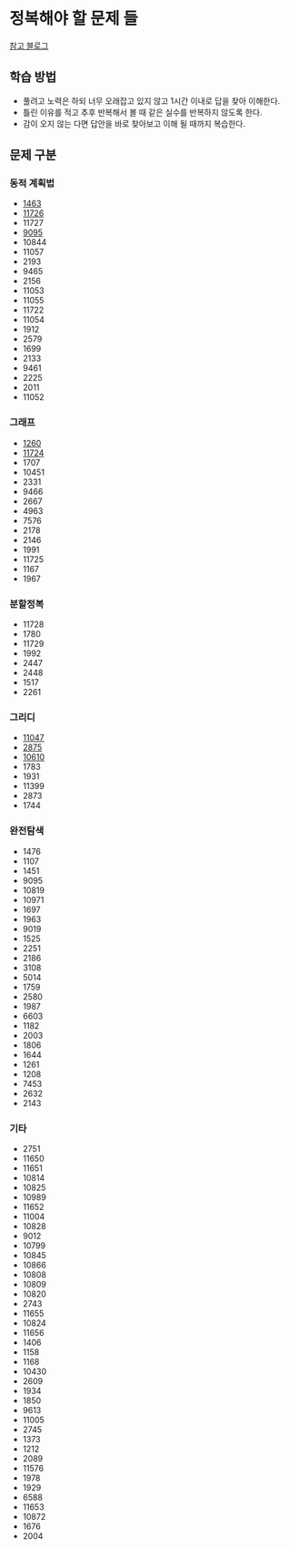 # 정복해야 할 문제 들

[참고 블로그](https://plzrun.tistory.com/entry/%EC%95%8C%EA%B3%A0%EB%A6%AC%EC%A6%98-%EB%AC%B8%EC%A0%9C%ED%92%80%EC%9D%B4PS-%EC%8B%9C%EC%9E%91%ED%95%98%EA%B8%B0)

## 학습 방법
* 풀려고 노력은 하되 너무 오래잡고 있지 않고 1시간 이내로 답을 찾아 이해한다.
* 틀린 이유를 적고 추후 반복해서 볼 때 같은 실수를 반복하지 않도록 한다.
* 감이 오지 않는 다면 답안을 바로 찾아보고 이해 될 때까지 복습한다.

## 문제 구분

### 동적 계획법

* [1463](https://github.com/hypernova1/algorithm/blob/master/%EB%AC%B8%EC%A0%9C%ED%92%80%EC%9D%B4/dynamic-programming/1463.cpp)
* [11726](https://github.com/hypernova1/algorithm/blob/master/%EB%AC%B8%EC%A0%9C%ED%92%80%EC%9D%B4/dynamic-programming/11726.cpp)
* 11727
* [9095](https://github.com/hypernova1/algorithm/blob/master/%EB%AC%B8%EC%A0%9C%ED%92%80%EC%9D%B4/dynamic-programming/9095.cpp)
* 10844
* 11057
* 2193
* 9465
* 2156
* 11053
* 11055
* 11722
* 11054
* 1912
* 2579
* 1699
* 2133
* 9461
* 2225
* 2011
* 11052

### 그래프

* [1260](https://github.com/hypernova1/algorithm/blob/master/%EB%AC%B8%EC%A0%9C%ED%92%80%EC%9D%B4/dynamic-programming/1260.cpp)
* [11724](https://github.com/hypernova1/algorithm/blob/master/%EB%AC%B8%EC%A0%9C%ED%92%80%EC%9D%B4/dynamic-programming/11724.cpp)
* 1707
* 10451
* 2331
* 9466
* 2667
* 4963
* 7576
* 2178
* 2146
* 1991
* 11725
* 1167
* 1967

### 분할정복

* 11728
* 1780
* 11729
* 1992
* 2447
* 2448
* 1517
* 2261

### 그리디

* [11047](https://github.com/hypernova1/algorithm/tree/master/%EB%AC%B8%EC%A0%9C%ED%92%80%EC%9D%B4/greedy/11047.cpp)
* [2875](https://github.com/hypernova1/algorithm/tree/master/%EB%AC%B8%EC%A0%9C%ED%92%80%EC%9D%B4/greedy/2875.cpp)
* [10610](https://github.com/hypernova1/algorithm/tree/master/%EB%AC%B8%EC%A0%9C%ED%92%80%EC%9D%B4/greedy/10610.cpp)
* 1783
* 1931
* 11399
* 2873
* 1744

### 완전탐색

* 1476
* 1107
* 1451
* 9095
* 10819
* 10971
* 1697
* 1963
* 9019
* 1525
* 2251
* 2186
* 3108
* 5014
* 1759
* 2580
* 1987
* 6603
* 1182
* 2003
* 1806
* 1644
* 1261
* 1208
* 7453
* 2632
* 2143

### 기타

* 2751
* 11650
* 11651
* 10814
* 10825
* 10989
* 11652
* 11004
* 10828
* 9012
* 10799
* 10845
* 10866
* 10808
* 10809
* 10820
* 2743
* 11655
* 10824
* 11656
* 1406
* 1158
* 1168
* 10430
* 2609
* 1934
* 1850
* 9613
* 11005
* 2745
* 1373
* 1212
* 2089
* 11576
* 1978
* 1929
* 6588
* 11653
* 10872
* 1676
* 2004
